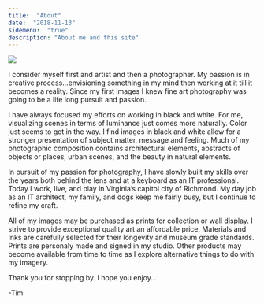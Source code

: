 ```yaml
---
title:  "About"
date:  "2018-11-13"
sidemenu:  "true"
description: "About me and this site"
---
```


<img class="alignleft" src="/images/SelfPortait_2011_09_4910-Web-510x340.jpg" /> 

I consider myself first and artist and then a photographer. My passion is in creative process…envisioning something in my mind then working at it till it becomes a reality. Since my first images I knew fine art photography was going to be a life long pursuit and passion.

I have always focused my efforts on working in black and white. For me, visualizing scenes in terms of luminance just comes more naturally. Color just seems to get in the way. I find images in black and white allow for a stronger presentation of subject matter, message and feeling. Much of my photographic composition contains architectural elements, abstracts of objects or places, urban scenes, and the beauty in natural elements.

In pursuit of my passion for photography, I have slowly built my skills over the years both behind the lens and at a keyboard as an IT professional. Today I work, live, and play in Virginia’s capitol city of Richmond. My day job as an IT architect, my family, and dogs keep me fairly busy, but I continue to refine my craft.

All of my images may be purchased as prints for collection or wall display. I strive to provide exceptional quality art an affordable price. Materials and Inks are carefully selected for their longevity and museum grade standards. Prints are personaly made and signed in my studio. Other products may become available from time to time as I explore alternative things to do with my imagery.

Thank you for stopping by. I hope you enjoy…

-Tim